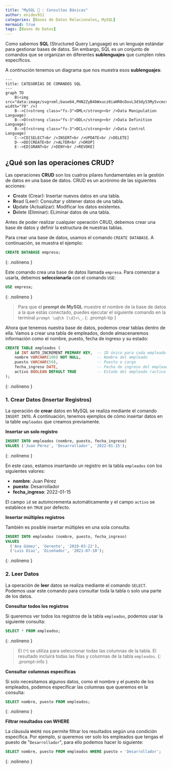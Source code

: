 ```yaml
---
title: "MySQL 🐬 : Consultas Básicas"
author: enidev911
categories: [Bases de Datos Relacionales, MySQL]
mermaid: true
tags: [Bases de Datos]
---
```


Como sabemos **SQL** (Structured Query Language) es un lenguaje estándar para gestionar bases de datos. Sin embargo, SQL es un conjunto de comandos que se organizan en diferentes **sublenguajes** que cumplen roles específicos.

A continución tenemos un diagrama que nos muestra esos **sublenguajes**:

```mermaid
---
title: CATEGORÍAS DE COMANDOS SQL
---
graph TD
    B(<img src="data:image/svg+xml;base64,PHN2ZyB4bWxucz0iaHR0cDovL3d3dy53My5vcmcvMjAwMC9zdmciIHdpZHRoPSIyNCIgaGVpZ2h0PSIyNCIgdmlld0JveD0iMCAwIDI0IDI0Ij48cGF0aCBmaWxsPSJub25lIiBzdHJva2U9IiM5Nzk3OTciIHN0cm9rZS1saW5lY2FwPSJyb3VuZCIgc3Ryb2tlLWxpbmVqb2luPSJyb3VuZCIgc3Ryb2tlLXdpZHRoPSIyIiBkPSJNMTIgOGEyIDIgMCAwIDEgMiAydjRhMiAyIDAgMSAxLTQgMHYtNGEyIDIgMCAwIDEgMi0ybTUgMHY4aDRtLTgtMWwxIDFNMyAxNWExIDEgMCAwIDAgMSAxaDJhMSAxIDAgMCAwIDEtMXYtMmExIDEgMCAwIDAtMS0xSDRhMSAxIDAgMCAxLTEtMVY5YTEgMSAwIDAgMSAxLTFoMmExIDEgMCAwIDEgMSAxIi8+PC9zdmc+" width="70" />)
    B-->C(<strong class="fs-3">DML</strong><br />Data Manipulation Language)
    B-->D(<strong class="fs-3">DDL</strong><br />Data Definition Language)
    B-->E(<strong class="fs-3">DCL</strong><br />Data Control Language)
    C-->CD[SELECT<br />INSERT<br />UPDATE<br />DELETE]
    D-->DD[CREATE<br />ALTER<br />DROP]
    E-->ED[GRANT<br />DENY<br />REVOKE]
```

## **¿Qué son las operaciones CRUD?**

Las operaciones **CRUD** son los cuatros pilares fundamentales en la gestión de datos en una base de datos. CRUD es un acrónimo de las siguientes acciones:

- **C**reate (Crear): Insertar nuevos datos en una tabla.
- **R**ead (Leer): Consultar y obtener datos de una tabla.
- **U**pdate (Actualizar): Modificar los datos existentes.
- **D**elete (Eliminar): ELiminar datos de una tabla.

Antes de poder realizar cualquier operación CRUD, debemos crear una base de datos y definir la estructura de nuestras tablas.

Para crear una base de datos, usamos el comando `CREATE DATABASE`. A continuación, se muestra el ejemplo:

```sql
CREATE DATABASE empresa;
````
{: .nolineno }

Este comando crea una base de datos llamada `empresa`. Para comenzar a usarla, debemos **seleccionarla** con el comando `USE`:

```sql
USE empresa;
```
{: .nolineno }

> Para que el **prompt de MySQL** muestre el nombre de la base de datos a la que estás conectado, puedes ejecutar el siguiente comando en la terminal `prompt \u@\h [\d]>\_`.
{: .prompt-tip }

Ahora que tenemos nuestra base de datos, podemos crear tablas dentro de ella. Vamos a crear una tabla de empleados, donde almacenaremos información como el nombre, puesto, fecha de ingreso y su estado:

```sql
CREATE TABLE empleados (
    id INT AUTO_INCREMENT PRIMARY KEY,  -- ID único para cada empleado (auto incrementable)
    nombre VARCHAR(100) NOT NULL,       -- Nombre del empleado
    puesto VARCHAR(50),                 -- Puesto o cargo
    fecha_ingreso DATE,                 -- Fecha de ingreso del empleado
    activo BOOLEAN DEFAULT TRUE         -- Estado del empleado (activo o no)
);
```
{: .nolineno }

### **1. Crear Datos (Insertar Registros)**

La operación de **crear** datos en MySQL se realiza mediante el comando `INSERT INTO`. A continuación, tenemos ejemplos de cómo insertar datos en la table `empleados` que creamos previamente.

**Insertar un solo registro**

```sql
INSERT INTO empleados (nombre, puesto, fecha_ingreso)
VALUES ('Juan Pérez', 'Desarrollador', '2022-01-15');
```
{: .nolineno }

En este caso, estamos insertando un registro en la tabla `empleados` con los siguientes valores:

- **nombre**: Juan Pérez
- **puesto**: Desarrollador
- **fecha_ingreso**: 2022-01-15

El campo `id` se autoincrementa automáticamente y el campo `activo` se establece en `TRUE` por defecto.

**Insertar múltiples registros**

También es posible insertar múltiples en una sola consulta:

```sql
INSERT INTO empleados (nombre, puesto, fecha_ingreso)
VALUES
  ('Ana Gómez', 'Gerente', '2019-03-22'),
  ('Luis Díaz', 'Diseñador', '2021-07-10');
```
{: .nolineno }

### **2. Leer Datos**

La operación de **leer** datos se realiza mediante el comando `SELECT`. Podemos usar este comando para consultar toda la tabla o solo una parte de los datos.

**Consultar todos los registros**

Si queremos ver todos los registros de la tabla `empleados`, podemos usar la siguiente consulta:

```sql
SELECT * FROM empleados;
```
{: .nolineno }

> El (`*`) se utiliza para seleccionar todas las columnas de la tabla. El resultado incluirá todas las filas y columnas de la tabla `empleados`.
{: .prompt-info }

**Consultar columnas específicas**

Si solo necesitamos algunos datos, como el nombre y el puesto de los empleados, podemos especificar las columnas que queremos en la consulta:

```sql
SELECT nombre, puesto FROM empleados;
```
{: .nolineno }

**Filtrar resultados con WHERE**

La cláusula `WHERE` nos permite filtrar los resultados según una condición específica. Por ejemplo, si queremos ver solo los empleados que tengas el puesto de "`Desarrollador`", para ello podemos hacer lo siguiente:

```sql
SELECT nombre, puesto FROM empleados WHERE puesto = 'Desarrollador';
```
{: .nolineno }
